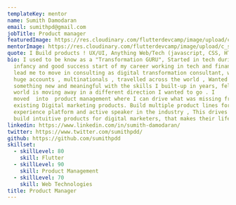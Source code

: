 ```yaml
---
templateKey: mentor
name: Sumith Damodaran
email: sumithpd@gmail.com
jobTitle: Product manager
featuredImage: https://res.cloudinary.com/flutterdevcamp/image/upload/c_scale,h_206,w_206/v1661261840/flutterdevcamp/sumith2020_n30tzo.jpg
mentorImage: https://res.cloudinary.com/flutterdevcamp/image/upload/c_scale,r_30,w_570/v1661261840/flutterdevcamp/sumith2020_n30tzo.jpg
quote: I Build products ! UX/UI, Anything Web/Tech (javascript, CSS, HTML)
bio: I used to be know as a "Transformation GURU", Started in tech during its
  infancy and good success start of my career working in tech and finance that
  lead me to move in consulting as digital transformation consultant, worked on
  huge accounts , multinationals , travelled across the world , Wanted to do
  something new and meaningful with the skills I built-up in years, felt that
  world is moving away in a different direction I wanted to go . I
  moved  into  product management where I can drive what was missing from
  existing Digital marketing products. Build multiple product lines for digital
  experience platform and active speaker in the industry , This drives me to
  build intuitive products for digital marketers, that makes their life easier
linkedin: https://www.linkedin.com/in/sumith-damodaran/
twitter: https://www.twitter.com/sumithpdd/
github: https://github.com/sumithpdd
skillset:
  - skillLevel: 80
    skill: Flutter
  - skillLevel: 90
    skill: Product Management
  - skillLevel: 70
    skill: Web Technologies
title: Product Manager
---
```

